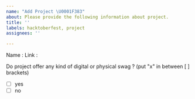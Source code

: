 ```yaml
---
name: "Add Project \U0001F383"
about: Please provide the following information about project.
title: ''
labels: hacktoberfest, project
assignees: ''

---
```


Name : 
Link : 

Do project offer any kind of digital or physical swag ? (put "x" in between [ ] brackets)
- [ ]  yes
- [ ] no
